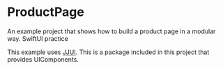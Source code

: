 # ProductPage
An example project that shows how to build a product page in a modular way. SwiftUI practice

This example uses [JJUI](https://github.com/javff/ProductPage/wiki/JJUI). This is a package included in this project that provides UIComponents.

